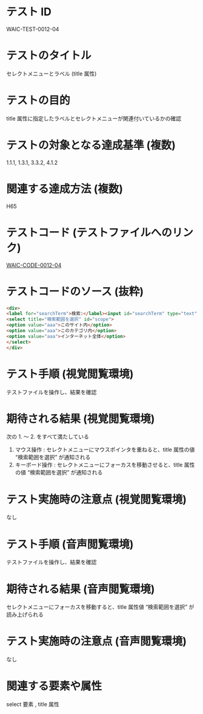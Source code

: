 

# テスト ID
WAIC-TEST-0012-04

# テストのタイトル
セレクトメニューとラベル (title 属性)

# テストの目的
title 属性に指定したラベルとセレクトメニューが関連付いているかの確認

# テストの対象となる達成基準 (複数)
1.1.1, 1.3.1, 3.3.2, 4.1.2

# 関連する達成方法 (複数)
H65

# テストコード (テストファイルへのリンク)
[WAIC-CODE-0012-04](https://waic.github.io/as_test/WAIC-CODE/WAIC-CODE-0012-04.html)

# テストコードのソース (抜粋)
```html
<div>
<label for="searchTerm">検索:</label><input id="searchTerm" type="text" size="30" value="" name="searchTerm">
<select title="検索範囲を選択" id="scope">
<option value="aaa">このサイト内</option>
<option value="aaa">このカテゴリ内</option>
<option value="aaa">インターネット全体</option>
</select>
</div>

```
# テスト手順 (視覚閲覧環境)
テストファイルを操作し、結果を確認

# 期待される結果 (視覚閲覧環境)
次の 1. 〜 2. をすべて満たしている
1. マウス操作 : セレクトメニューにマウスポインタを重ねると、title 属性の値 “検索範囲を選択” が通知される
2. キーボード操作 : セレクトメニューにフォーカスを移動させると、title 属性の値 “検索範囲を選択” が通知される

# テスト実施時の注意点 (視覚閲覧環境)
なし

# テスト手順 (音声閲覧環境)
テストファイルを操作し、結果を確認

# 期待される結果 (音声閲覧環境)
セレクトメニューにフォーカスを移動すると、title 属性値 “検索範囲を選択” が読み上げられる

# テスト実施時の注意点 (音声閲覧環境)
なし

# 関連する要素や属性
select 要素 , title 属性


